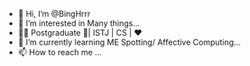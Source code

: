 - 👋 Hi, I’m @BingHrrr
- 👀 I’m interested in Many things...
- 👨‍🎓 Postgraduate 🥇| ISTJ | CS | ❤️
- 🌱 I’m currently learning ME Spotting/ Affective Computing...
- 📫 How to reach me ...

<!---
BingHrrr/BingHrrr is a ✨ special ✨ repository because its `README.md` (this file) appears on your GitHub profile.
You can click the Preview link to take a look at your changes.
--->
